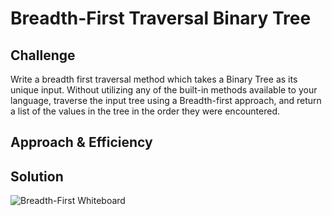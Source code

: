 # Breadth-First Traversal Binary Tree

## Challenge
Write a breadth first traversal method which takes a Binary Tree as its unique input. Without utilizing any of the built-in methods available to your language, traverse the input tree using a Breadth-first approach, and return a list of the values in the tree in the order they were encountered.


## Approach & Efficiency



## Solution
![Breadth-First Whiteboard]()
